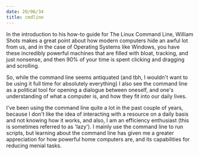 ```yaml
---
date: 20/06/34
title: cmdline
---
```


In the introduction to his how-to guide for The Linux Command Line, William Shots makes a great point about how modern computers hide an awful lot from us, and in the case of Operating Systems like Windows, you have these incredibly powerful machines that are filled with bloat, tracking, and just nonsense, and then 90% of your time is spent clicking and dragging and scrolling. 

So, while the command line seems antiquated (and tbh, I wouldn't want to be using it full time for absolutely everything) I also see the command line as a political tool for opening a dialogue between oneself, and one's understanding of what a computer is, and how they fit into our daily lives. 

I've been using the command line quite a lot in the past couple of years, because I don't like the idea of interacting with a resource on a daily basis and not knowing how it works, and also, I am an efficiency enthusiast (this is sometimes referred to as 'lazy'). I mainly use the command line to run scripts, but learning about the command line has given me a greater appreciation for how powerful home computers are, and its capabilities for reducing menial tasks.
